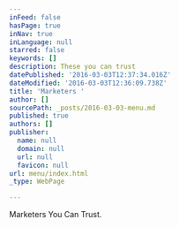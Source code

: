 ```yaml
---
inFeed: false
hasPage: true
inNav: true
inLanguage: null
starred: false
keywords: []
description: These you can trust
datePublished: '2016-03-03T12:37:34.016Z'
dateModified: '2016-03-03T12:36:09.738Z'
title: 'Marketers '
author: []
sourcePath: _posts/2016-03-03-menu.md
published: true
authors: []
publisher:
  name: null
  domain: null
  url: null
  favicon: null
url: menu/index.html
_type: WebPage

---
```

Marketers You Can Trust.